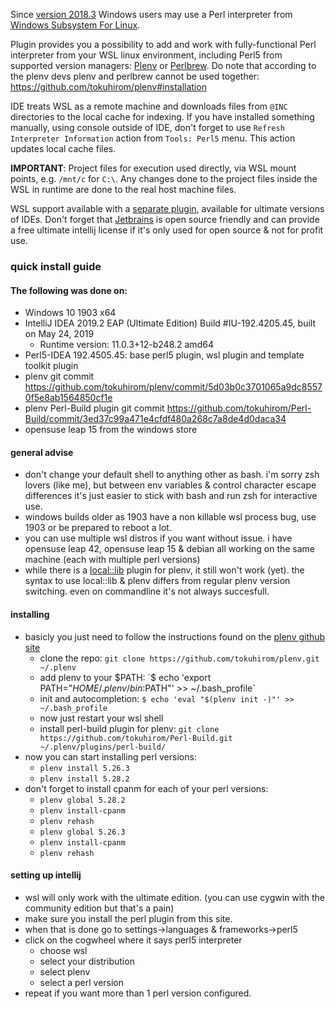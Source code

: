 Since [version 2018.3](https://github.com/Camelcade/Perl5-IDEA/releases/tag/2018.3) Windows users may use a Perl interpreter from 
[Windows Subsystem For Linux](https://en.wikipedia.org/wiki/Windows_Subsystem_for_Linux).

Plugin provides you a possibility to add and work with fully-functional Perl interpreter from your WSL linux environment, including Perl5 
from supported version managers: [Plenv](https://github.com/Camelcade/Perl5-IDEA/wiki/Plenv-support) or [Perlbrew](https://github.com/Camelcade/Perl5-IDEA/wiki/Perlbrew-support). Do note that according to the plenv devs plenv and perlbrew cannot be used together: https://github.com/tokuhirom/plenv#installation

IDE treats WSL as a remote machine and downloads files from `@INC` directories to the local cache for indexing. If you have installed something
manually, using console outside of IDE, don't forget to use `Refresh Interpreter Information` action from `Tools: Perl5` menu. 
This action updates local cache files. 

**IMPORTANT**: Project files for execution used directly, via WSL mount points, e.g. `/mnt/c` for `C:\`. Any changes done to the project files inside the 
WSL in runtime are done to the real host machine files. 

WSL support available with a [separate plugin](https://plugins.jetbrains.com/plugin/11329), available for ultimate versions of IDEs. Don't forget that [Jetbrains](https://www.jetbrains.com/) is open source friendly and can provide a free ultimate intellij license if it's only used for open source & not for profit use.

### quick install guide
#### The following was done on:
* Windows 10 1903 x64
* IntelliJ IDEA 2019.2 EAP (Ultimate Edition) Build #IU-192.4205.45, built on May 24, 2019
  * Runtime version: 11.0.3+12-b248.2 amd64
* Perl5-IDEA 192.4505.45: base perl5 plugin, wsl plugin and template toolkit plugin
* plenv git commit https://github.com/tokuhirom/plenv/commit/5d03b0c3701065a9dc85570f5e8ab1564850cf1e
* plenv Perl-Build plugin git commit https://github.com/tokuhirom/Perl-Build/commit/3ed37c99a471e4cfdf480a268c7a8de4d0daca34
* opensuse leap 15 from the windows store

#### general advise
* don't change your default shell to anything other as bash. i'm sorry zsh lovers (like me), but between env variables & control character escape differences it's just easier to stick with bash and run zsh for interactive use.
* windows builds older as 1903 have a non killable wsl process bug, use 1903 or be prepared to reboot a lot.
* you can use multiple wsl distros if you want without issue. i have opensuse leap 42, opensuse leap 15 & debian all working on the same machine (each with multiple perl versions)
* while there is a [local::lib](https://github.com/miyagawa/plenv-contrib) plugin for plenv, it still won't work (yet). the syntax to use local::lib & plenv differs from regular plenv version switching. even on commandline it's not always succesfull.

#### installing
* basicly you just need to follow the instructions found on the [plenv github site](https://github.com/tokuhirom/plenv#basic-github-checkout)
  * clone the repo: `git clone https://github.com/tokuhirom/plenv.git ~/.plenv`
  * add plenv to your $PATH: `$ echo 'export PATH="$HOME/.plenv/bin:$PATH"' >> ~/.bash_profile`
  * init and autocompletion: `$ echo 'eval "$(plenv init -)"' >> ~/.bash_profile`
  * now just restart your wsl shell
  * install perl-build plugin for plenv: `git clone https://github.com/tokuhirom/Perl-Build.git ~/.plenv/plugins/perl-build/`
 * now you can start installing perl versions:
   * `plenv install 5.26.3`
   * `plenv install 5.28.2`
 * don't forget to install cpanm for each of your perl versions:
   * `plenv global 5.28.2`
   * `plenv install-cpanm`
   * `plenv rehash`
   * `plenv global 5.26.3`
   * `plenv install-cpanm`
   * `plenv rehash`
   
#### setting up intellij
* wsl will only work with the ultimate edition. (you can use cygwin with the community edition but that's a pain)
* make sure you install the perl plugin from this site.
* when that is done go to settings->languages & frameworks->perl5
* click on the cogwheel where it says perl5 interpreter
  * choose wsl
  * select your distribution
  * select plenv
  * select a perl version
* repeat if you want more than 1 perl version configured.
